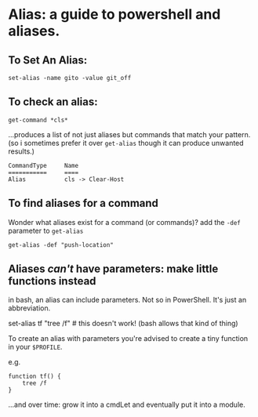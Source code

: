 ﻿# Alias: a guide to powershell and aliases.

## To Set An Alias:

	set-alias -name gito -value git_off

## To check an alias:

	get-command *cls*

...produces a list of not just aliases but commands that match your pattern. (so i sometimes prefer it over `get-alias` though it can produce unwanted results.)

```plaintext
CommandType     Name
===========     ====
Alias           cls -> Clear-Host
```

## To find aliases for a command

Wonder what aliases exist for a command (or commands)? add the `-def` parameter to `get-alias`

	get-alias -def "push-location"

## Aliases *can't* have parameters: make little functions instead

in bash, an alias can include parameters. Not so in PowerShell. It's just an abbreviation.

set-alias tf "tree /f" # this doesn't work! (bash allows that kind of thing)

To create an alias with parameters you're advised to create a tiny function in your `$PROFILE`.

e.g.

	function tf() {
		tree /f
	}

...and over time: grow it into a cmdLet and eventually put it into a module.